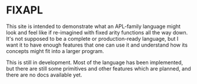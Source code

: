 # FIXAPL

This site is intended to demonstrate what an APL-family language might look and feel like if re-imagined with fixed arity functions all the way down. It's not supposed to be a complete or production-ready language, but I want it to have enough features that one can use it and understand how its concepts might fit into a larger program.

This is still in development. Most of the language has been implemented, but there are still some primitives and other features which are planned, and there are no docs available yet.
